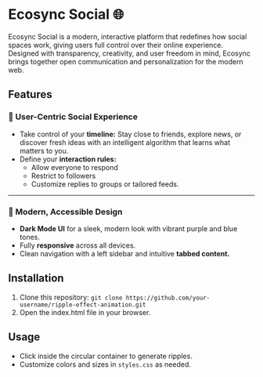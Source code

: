 # Ecosync Social 🌐
<p>Ecosync Social is a modern, interactive platform that redefines how social spaces work, giving users full control over their online experience. Designed with transparency, creativity, and user freedom in mind, Ecosync brings together open communication and personalization for the modern web.</p>

## Features

### 🌟 User-Centric Social Experience

- Take control of your **timeline:** Stay close to friends, explore news, or discover fresh ideas with an intelligent algorithm that learns what matters to you.
- Define your **interaction rules:**
  - Allow everyone to respond
  - Restrict to followers
  - Customize replies to groups or tailored feeds.

---------------------------------------------------------------------------
 
### 🎨 Modern, Accessible Design
- **Dark Mode UI** for a sleek, modern look with vibrant purple and blue tones.
- Fully **responsive** across all devices.
- Clean navigation with a left sidebar and intuitive **tabbed content.**
  
## Installation

1. Clone this repository:
`git clone https://github.com/your-username/ripple-effect-animation.git`
2. Open the index.html file in your browser.

## Usage
- Click inside the circular container to generate ripples.
- Customize colors and sizes in `styles.css` as needed.
